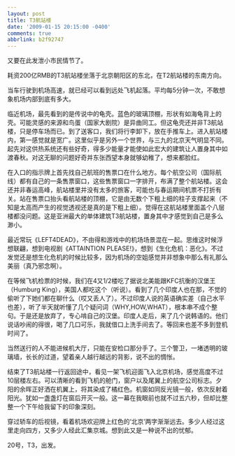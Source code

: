 ```yaml
---
layout: post
title: T3航站楼
date: '2009-01-15 20:15:00 -0400'
comments: true
abbrlink: b2f92747
---
```


又要在此发泄小市民情节了。

耗资200亿RMB的T3航站楼坐落于北京朝阳区的东北，在T2航站楼的东南方向。

当车行驶到机场高速，就已经可以看到远处飞机起落。平均每5分钟一次，不敢想象机场内部到底有多大。

临近机场，最先看到的是传说中的龟壳。蓝色的玻璃顶棚，形状有如海龟背上的壳。可能灵感的来源和鸟蛋（国家大剧院）是异曲同工。但这龟壳还并非T3航站楼，只是停车场而已。到了送客口，我们将行李卸下，放在手推车上。进入航站楼内，第一感觉就是宽广。这里似乎是另外一个世界，与三九的北京天气明显不同。起先对这供热系统还有些好奇，得多少能量才能使如此宏大的建筑让人置身其中如渡春秋。对这无聊的问题好奇并东张西望本身就够幼稚了，想来都脸红。

在入口的指示牌上首先找自己航班的售票口在什么地方。每个航空公司（国际航线）都有自己的一条售票窗口，这些售票窗口一字排开，布满了整个航站楼。这会还并非春运高峰，航站楼里并没有太多的旅客，可能也与春运期间机票不打折有关。站在售票口抬头看航站楼的顶棚，它是由无数个下粗上细的柱子支撑起来（不知是太高而产生的视觉透视还是真的是下粗上细）。觉得在这航站楼里面盖个八层楼都没问题。这是亚洲最大的单体建筑T3航站楼，置身其中才感觉到自己是多么渺小。

最近常玩《LEFT4DEAD》，不由得和游戏中的机场场景混在一起。思维这时候浮想联翩，想到电视剧《ATTAINTION PLEASE!》，想到《生化危机：恶化》。不过发觉还是想生化危机的时候比较多，因为机场的空姐感觉并非想象中那么有礼那么美丽（真乃邪念啊）。

在等候飞机检票的时候，我们在4又1/2楼吃了据说北美能跟KFC抗衡的汉堡王（Humburg King），美国人都吃这个（听说）。看到了几个印度人也在那，不觉的偷听了下她们都在聊什么（哎又丢人了）。不过印度人说的英语确实差（自己水平也差），听了半天就听懂了几个疑问词（WHY,HOW,WHAT），根本串不成个整句。于是还是放弃了，专心啃自己的汉堡。印度人走后，来了几个说韩语的。他们说话吵闹的得很，喝了几口可乐，我就借口上洗手间去了。等回来也差不多到登机时间了。

当然送行的人不能进候机大厅，只能在安检口那分手了。三个警卫，一堵透明的玻璃墙，长长的过道，望着亲人越行越远的背影，说不出的惆怅。

结束了T3航站楼一行返回途中，看见一架飞机迎面飞入北京机场，感觉高度不过10层楼左右。可以清晰的看到飞机的舱门，窗户以及尾翼上的航空公司标志。夕阳的余晖正好洒在机翼上，将其染成了橘红色。机窗如同反光镜一般，依次反射着阳光。犹如一盏盏灯在窗后开灭一般。这一幕在我眼前也就不过五六秒，但却比整整一个下午给我留下的印象深刻。

穿过轿车的后视镜，看着机场欢迎牌上红色的‘北京’两字渐渐远去。多少人经过这里走向四方，又多少人经此汇集京城。想到此又是一种说不出的忧郁。

20号，T3，出发。
